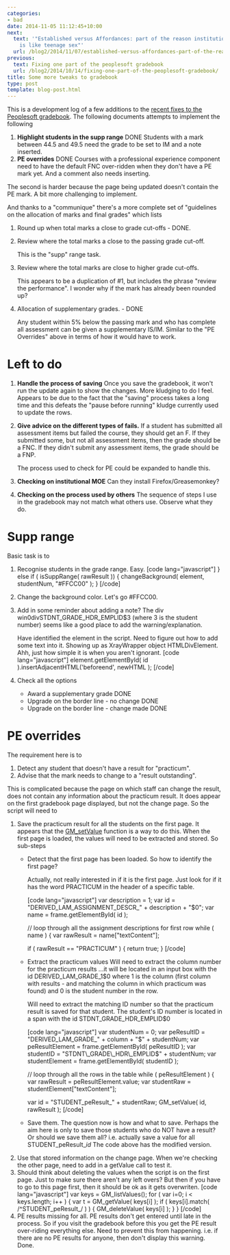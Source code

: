 ```yaml
---
categories:
- bad
date: 2014-11-05 11:12:45+10:00
next:
  text: '"Established versus Affordances: part of the reason institutional e-learning
    is like teenage sex"'
  url: /blog2/2014/11/07/established-versus-affordances-part-of-the-reason-institutional-e-learning-is-like-teenage-sex/
previous:
  text: Fixing one part of the peoplesoft gradebook
  url: /blog2/2014/10/14/fixing-one-part-of-the-peoplesoft-gradebook/
title: Some more tweaks to gradebook
type: post
template: blog-post.html
---
```

This is a development log of a few additions to the [recent fixes to the Peoplesoft gradebook](/blog2/2014/10/14/fixing-one-part-of-the-peoplesoft-gradebook/). The following documents attempts to implement the following

1. **Highlight students in the supp range** DONE Students with a mark between 44.5 and 49.5 need the grade to be set to IM and a note inserted.
2. **PE overrides** DONE Courses with a professional experience component need to have the default FNC over-ridden when they don't have a PE mark yet. And a comment also needs inserting.

The second is harder because the page being updated doesn't contain the PE mark. A bit more challenging to implement.

And thanks to a "communique" there's a more complete set of "guidelines on the allocation of marks and final grades" which lists

1. Round up when total marks a close to grade cut-offs - DONE.
2. Review where the total marks a close to the passing grade cut-off.
    
    This is the "supp" range task.
    
3. Review where the total marks are close to higher grade cut-offs.
    
    This appears to be a duplication of #1, but includes the phrase "review the performance". I wonder why if the mark has already been rounded up?
    
4. Allocation of supplementary grades. - DONE
    
    Any student within 5% below the passing mark and who has complete all assessment can be given a supplementary IS/IM. Similar to the "PE Overrides" above in terms of how it would have to work.
    

# Left to do

1. **Handle the process of saving** Once you save the gradebook, it won't run the update again to show the changes. More kludging to do I feel. Appears to be due to the fact that the "saving" process takes a long time and this defeats the "pause before running" kludge currently used to update the rows.
2. **Give advice on the different types of fails.** If a student has submitted all assessment items but failed the course, they should get an F. If they submitted some, but not all assessment items, then the grade should be a FNC. If they didn't submit any assessment items, the grade should be a FNP.
    
    The process used to check for PE could be expanded to handle this.
3. **Checking on institutional MOE** Can they install Firefox/Greasemonkey?
4. **Checking on the process used by others** The sequence of steps I use in the gradebook may not match what others use. Observe what they do.

# Supp range

Basic task is to

1. Recognise students in the grade range. Easy. \[code lang="javascript"\] } else if ( isSuppRange( rawResult )) { changeBackground( element, studentNum, "#FFCC00" ); } \[/code\]
    
2. Change the background color. Let's go #FFCC00.
3. Add in some reminder about adding a note? The div win0divSTDNT\_GRADE\_HDR\_EMPLID$3 (where 3 is the student number) seems like a good place to add the warning/explanation.
    
    Have identified the element in the script. Need to figure out how to add some text into it. Showing up as XrayWrapper object HTMLDivElement. Ahh, just how simple it is when you aren't ignorant. \[code lang="javascript"\] element.getElementById( id ).insertAdjacentHTML('beforeend', newHTML ); \[/code\]
4. Check all the options
    - Award a supplementary grade DONE
    - Upgrade on the border line - no change DONE
    - Upgrade on the border line - change made DONE

# PE overrides

The requirement here is to

1. Detect any student that doesn't have a result for "practicum".
2. Advise that the mark needs to change to a "result outstanding".

This is complicated because the page on which staff can change the result, does not contain any information about the practicum result. It does appear on the first gradebook page displayed, but not the change page. So the script will need to

1. Save the practicum result for all the students on the first page. It appears that the [GM\_setValue](http://wiki.greasespot.net/GM_setValue) function is a way to do this. When the first page is loaded, the values will need to be extracted and stored. So sub-steps
    - Detect that the first page has been loaded. So how to identify the first page?
        
        Actually, not really interested in if it is the first page. Just look for if it has the word PRACTICUM in the header of a specific table.
        
        \[code lang="javascript"\] var description = 1; var id = "DERIVED\_LAM\_ASSIGNMENT\_DESCR\_" + description + "$0"; var name = frame.getElementById( id );
        
        // loop through all the assignment descriptions for first row while ( name ) { var rawResult = name\["textContent"\];
        
        if ( rawResult == "PRACTICUM" ) { return true; } \[/code\]
        
    - Extract the practicum values Will need to extract the column number for the practicum results ...it will be located in an input box with the id DERIVED\_LAM\_GRADE\_1$0 where 1 is the column (first column with results - and matching the column in which practicum was found) and 0 is the student number in the row.
        
        Will need to extract the matching ID number so that the practicum result is saved for that student. The student's ID number is located in a span with the id STDNT\_GRADE\_HDR\_EMPLID$0
        
        \[code lang="javascript"\] var studentNum = 0; var peResultID = "DERIVED\_LAM\_GRADE\_" + column + "$" + studentNum; var peResultElement = frame.getElementById( peResultID ); var studentID = "STDNT\_GRADE\_HDR\_EMPLID$" + studentNum; var studentElement = frame.getElementById( studentID );
        
        // loop through all the rows in the table while ( peResultElement ) { var rawResult = peResultElement.value; var studentRaw = studentElement\["textContent"\];
        
        var id = "STUDENT\_peResult\_" + studentRaw; GM\_setValue( id, rawResult ); \[/code\]
        
    - Save them. The question now is how and what to save. Perhaps the aim here is only to save those students who do NOT have a result? Or should we save them all? i.e. actually save a value for all STUDENT\_peResult\__id_ The code above has the modified version.
2. Use that stored information on the change page. When we're checking the other page, need to add in a getValue call to test it.
3. Should think about deleting the values when the script is on the first page. Just to make sure there aren't any left overs? But then if you have to go to this page first, then it should be ok as it gets overwriten. \[code lang="javascript"\] var keys = GM\_listValues(); for ( var i=0; i < keys.length; i++ ) { var t = GM\_getValue( keys\[i\] ); if ( keys\[i\].match( /^STUDENT\_peResult\_/ ) ) { GM\_deleteValue( keys\[i\] ); } } \[/code\]
4. PE results missing for all. PE results don't get entered until late in the process. So if you visit the gradebook before this you get the PE result over-riding everything else. Need to prevent this from happening. i.e. if there are no PE results for anyone, then don't display this warning. Done.